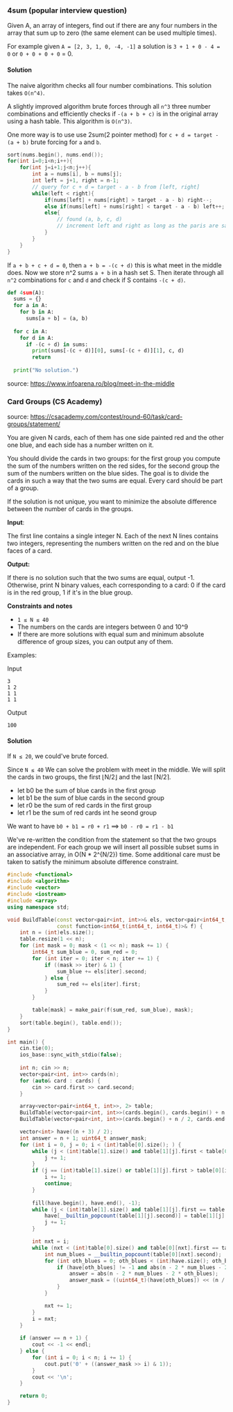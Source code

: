 ### 4sum (popular interview question)

Given A, an array of integers, find out if there are any four numbers in the array that sum up to zero (the same element can be used multiple times). 

For example given `A = [2, 3, 1, 0, -4, -1]` a solution is `3 + 1 + 0 - 4 = 0` or `0 + 0 + 0 + 0` = 0.

#### Solution

The naive algorithm checks all four number combinations. This solution takes `O(n^4)`.

A slightly improved algorithm brute forces through all `n^3` three number combinations and efficiently checks if `-(a + b + c)` is in the original array using a hash table. This algorithm is `O(n^3)`.

One more way is to use use 2sum(2 pointer method) for `c + d = target - (a + b)` brute forcing for `a` and `b`.

```cpp
sort(nums.begin(), nums.end());
for(int i=0;i<n;i++){
    for(int j=i+1;j<n;j++){
        int a = nums[i], b = nums[j];
        int left = j+1, right = n-1;
        // query for c + d = target - a - b from [left, right]
        while(left < right){
            if(nums[left] + nums[right] > target - a - b) right--;
            else if(nums[left] + nums[right] < target - a - b) left++;
            else{
                // found (a, b, c, d)
                // increment left and right as long as the paris are same
            }
        }
    }
}
```

If `a + b + c + d = 0`, then `a + b = -(c + d)` this is what meet in the middle does. Now we store n^2 sums `a + b` in a hash set S. Then iterate through all `n^2` combinations for `c` and `d` and check if S contains `-(c + d)`.

```python
def 4sum(A):
  sums = {}
  for a in A:
    for b in A:
      sums[a + b] = (a, b)
 
  for c in A:
    for d in A:
      if -(c + d) in sums:
        print(sums[-(c + d)][0], sums[-(c + d)][1], c, d)
        return
 
  print("No solution.")
```

source: https://www.infoarena.ro/blog/meet-in-the-middle


### Card Groups (CS Academy)
source: https://csacademy.com/contest/round-60/task/card-groups/statement/

You are given N cards, each of them has one side painted red and the other one blue, and each side has a number written on it.

You should divide the cards in two groups: for the first group you compute the sum of the numbers written on the red sides, for the second group the sum of the numbers written on the blue sides. The goal is to divide the cards in such a way that the two sums are equal. Every card should be part of a group.

If the solution is not unique, you want to minimize the absolute difference between the number of cards in the groups.

**Input**:

The first line contains a single integer N. Each of the next N lines contains two integers, representing the numbers written on the red and on the blue faces of a card.

**Output:**

If there is no solution such that the two sums are equal, output -1. Otherwise, print N binary values, each corresponding to a card: 0 if the card is in the red group, 1 if it's in the blue group.

**Constraints and notes**
* `1 ≤ N ≤ 40`
* The numbers on the cards are integers between 0 and 10^9 
* If there are more solutions with equal sum and minimum absolute difference of group sizes, you can output any of them.

Examples:

Input
```
3
1 2
1 1
1 1
```
Output
```
100
```

#### Solution

If `N ≤ 20`, we could've brute forced.

Since `N ≤ 40` We can solve the problem with meet in the middle. We will split the cards in two groups, the first ⌊N/2⌋ and the last ⌈N/2⌉.

*	let b0 be the sum of blue cards in the first group
*	let b1 be the sum of blue cards in the second group
*	let r0 be the sum of red cards in the first group
* let r1 be the sum of red cards int he seond group

We want to have
`b0 + b1 = r0 + r1` ⟹ `b0 - r0 = r1 - b1`

We've re-written the condition from the statement so that the two groups are independent. For each group we will insert all possible subset sums in an associative array, in O(N * 2^{N/2}) time. Some additional care must be taken to satisfy the minimum absolute difference constraint.

```cpp
#include <functional>
#include <algorithm>
#include <vector>
#include <iostream>
#include <array>
using namespace std;

void BuildTable(const vector<pair<int, int>>& els, vector<pair<int64_t, int>>& table, 
                const function<int64_t(int64_t, int64_t)>& f) {
    int n = (int)els.size();
    table.resize(1 << n);
    for (int mask = 0; mask < (1 << n); mask += 1) {
        int64_t sum_blue = 0, sum_red = 0; 
        for (int iter = 0; iter < n; iter += 1) {
            if ((mask >> iter) & 1) {
                sum_blue += els[iter].second;
            } else {
                sum_red += els[iter].first;
            }
        }

        table[mask] = make_pair(f(sum_red, sum_blue), mask);
    }
    sort(table.begin(), table.end());
}

int main() {
    cin.tie(0);
    ios_base::sync_with_stdio(false);
    
    int n; cin >> n;
    vector<pair<int, int>> cards(n);
    for (auto& card : cards) {
        cin >> card.first >> card.second;
    }

    array<vector<pair<int64_t, int>>, 2> table;
    BuildTable(vector<pair<int, int>>(cards.begin(), cards.begin() + n / 2), table[0], [](const int64_t r, const int64_t b) { return b - r; });
    BuildTable(vector<pair<int, int>>(cards.begin() + n / 2, cards.end()), table[1], [](const int64_t r, const int64_t b) { return r - b; });

    vector<int> have((n + 3) / 2);
    int answer = n + 1; uint64_t answer_mask;
    for (int i = 0, j = 0; i < (int)table[0].size(); ) {
        while (j < (int)table[1].size() and table[1][j].first < table[0][i].first) {
            j += 1;
        }
        if (j == (int)table[1].size() or table[1][j].first > table[0][i].first) {
            i += 1;
            continue;
        }
        
        fill(have.begin(), have.end(), -1);
        while (j < (int)table[1].size() and table[1][j].first == table[0][i].first) {
            have[__builtin_popcount(table[1][j].second)] = table[1][j].second;
            j += 1;
        }

        int nxt = i;
        while (nxt < (int)table[0].size() and table[0][nxt].first == table[0][i].first) {
            int num_blues = __builtin_popcount(table[0][nxt].second);
            for (int oth_blues = 0; oth_blues < (int)have.size(); oth_blues += 1) {
                if (have[oth_blues] != -1 and abs(n - 2 * num_blues - 2 * oth_blues) < answer) {
                    answer = abs(n - 2 * num_blues - 2 * oth_blues);
                    answer_mask = ((uint64_t)(have[oth_blues]) << (n / 2)) | table[0][nxt].second;
                }
            }

            nxt += 1;
        }
        i = nxt;
    }
    
    if (answer == n + 1) {
        cout << -1 << endl;
    } else {
        for (int i = 0; i < n; i += 1) {
            cout.put('0' + ((answer_mask >> i) & 1));
        }
        cout << '\n';
    }

    return 0;
}
```
